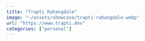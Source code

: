 ```yaml
---
title: "Trapti Rahangdale"
image: "~/assets/showcase/trapti-rahangdale.webp"
url: "https://www.trapti.dev"
categories: ["personal"]
---
```

